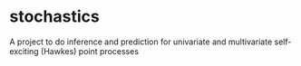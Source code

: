 # stochastics
A project to do inference and prediction for univariate and multivariate self-exciting (Hawkes) point processes
